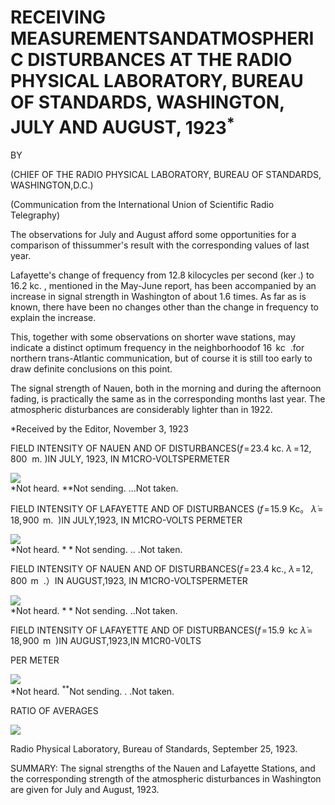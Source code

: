 # RECEIVING MEASUREMENTSANDATMOSPHERIC DISTURBANCES AT THE RADIO PHYSICAL LABORATORY, BUREAU OF STANDARDS, WASHINGTON, JULY AND AUGUST, $1923^{*}$  

BY  

(CHIEF OF THE RADIO PHYSICAL LABORATORY, BUREAU OF STANDARDS, WASHINGTON,D.C.)  

(Communication from the International Union of Scientific Radio Telegraphy)  

The observations for July and August afford some opportunities for a comparison of thissummer's result with the corresponding values of last year.  

Lafayette's change of frequency from 12.8 kilocycles per second $\left(\ker.\right)$ to $16.2~\mathrm{kc}.$ , mentioned in the May-June report, has been accompanied by an increase in signal strength in Washington of about 1.6 times. As far as is known, there have been no changes other than the change in frequency to explain the increase.  

This, together with some observations on shorter wave stations, may indicate a distinct optimum frequency in the neighborhoodof $16\,\mathrm{~kc~}$ .for northern trans-Atlantic communication, but of course it is still too early to draw definite conclusions on this point.  

The signal strength of Nauen, both in the morning and during the afternoon fading, is practically the same as in the corresponding months last year. The atmospheric disturbances are considerably lighter than in 1922.  

\*Received by the Editor, November 3, 1923  

FIELD INTENSITY OF NAUEN AND OF DISTURBANCES$(f\!=\!23.4$ kc. $\lambda\!\!=\!12,\!800\ \mathrm{~m}.$ )IN JULY, 1923, IN M1CRO-VOLTSPERMETER  

![](images/0bf630e4596252409e3d8731282602c42e0be3788d6aab38dc7d75c7cae1a32f.jpg)  
\*Not heard. \*\*Not sending. ...Not taken.  

FIELD INTENSITY OF LAFAYETTE AND OF DISTURBANCES $(f\!=\!15.9$ Kc。 $\dot{\lambda}\!=\!18,\!900\,\mathrm{~m.~}$ )IN JULY,1923, IN M1CRO-VOLTS PERMETER  

![](images/71ffd69fca684fb73b8636dd27d76970e9478a59f35002e46f424f56ed1c3979.jpg)  
\*Not heard. $\mathrm{**Not}$ sending. .. .Not taken.  

FIELD INTENSITY OF NAUEN AND OF DISTURBANCES$(f\!=\!23.4$ kc., $\lambda\!=\!12,\!800\,\mathrm{~m~}$ .）IN AUGUST,1923, IN M1CRO-VOLTSPERMETER  

![](images/3f7bddf23588f1712cb231b58fa82f3081247c173cc59d0e38666676ce184d76.jpg)  
\*Not heard. $**\mathrm{Not}$ sending. ..Not taken.  

FIELD INTENSITY OF LAFAYETTE AND OF DISTURBANCES$(f\!=\!15.9\,\mathrm{~kc}$ $\dot{\lambda}\!=\!18,\!900\,\mathrm{~m~}$ )IN AUGUST,1923,IN M1CR0-V0LTS  

PER METER   

![](images/b8778dd8a60e3ab454a88d44cb561d687ec478b30e91d81cd4d2d7084c7b4bdd.jpg)  
\*Not heard. $^{\ast\ast}\mathrm{Not}$ sending. . .Not taken.  

RATIO OF AVERAGES   

![](images/ae23e2e11fb8f3b559ff90d124456a009f6a73ae99d8e1803d804b68bb51680b.jpg)  

Radio Physical Laboratory, Bureau of Standards, September 25, 1923.  

SUMMARY: The signal strengths of the Nauen and Lafayette Stations, and the corresponding strength of the atmospheric disturbances in Washington are given for July and August, 1923.  